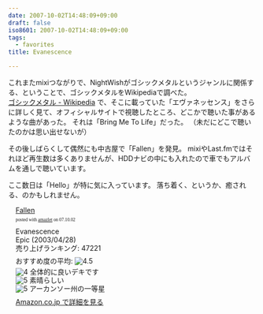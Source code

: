 ```yaml
---
date: 2007-10-02T14:48:09+09:00
draft: false
iso8601: 2007-10-02T14:48:09+09:00
tags:
  - favorites
title: Evanescence

---
```


これまたmixiつながりで、NightWishがゴシックメタルというジャンルに関係する、ということで、ゴシックメタルをWikipediaで調べた。<br /><a href="http://ja.wikipedia.org/wiki/%E3%82%B4%E3%82%B7%E3%83%83%E3%82%AF%E3%83%A1%E3%82%BF%E3%83%AB">ゴシックメタル - Wikipedia</a>
で、そこに載っていた「エヴァネッセンス」をさらに詳しく見て、オフィシャルサイトで視聴したところ、どこかで聴いた事があるような曲があった。
それは「Bring Me To Life」だった。
（未だにどこで聴いたのかは思い出せないが）

その後しばらくして偶然にも中古屋で「Fallen」を発見。
mixiやLast.fmではそれほど再生数は多くありませんが、HDDナビの中にも入れたので車でもアルバムを通しで聴いています。

ここ数日は「Hello」が特に気に入っています。
落ち着く、というか、癒される、のかもしれません。

<div class="amazlet-box" style="margin-bottom:0px;">
  <div class="amazlet-image" style="float:left;"><a href="http://www.amazon.co.jp/exec/obidos/ASIN/B000094FGO/nqounet-22/ref=nosim/" name="amazletlink" id="amazletlink"></a></div>
  <div class="amazlet-info" style="float:left;margin-left:15px;line-height:120%">
    <div class="amazlet-name" style="margin-bottom:10px;line-height:120%"><a href="http://www.amazon.co.jp/exec/obidos/ASIN/B000094FGO/nqounet-22/ref=nosim/" name="amazletlink" id="amazletlink">Fallen</a>
      <div class="amazlet-powered-date" style="font-size:7pt;margin-top:5px;font-family:verdana;line-height:120%">posted with <a href="http://app.amazlet.com/amazlet/" title="Fallen">amazlet</a> on 07.10.02</div>
    </div>
    <div class="amazlet-detail">Evanescence <br />Epic (2003/04/28)<br />売り上げランキング: 47221<br /></div>
    <div class="amazlet-review" style="margin-top:10px; margin-bottom:10px">
      <div class="amazlet-review-average" style="margin-bottom:5px">おすすめ度の平均: <img src="http://images-jp.amazon.com/images/G/09/x-locale/common/customer-reviews/stars-4-5.gif" alt="4.5" /></div><img src="http://images-jp.amazon.com/images/G/09/x-locale/common/customer-reviews/stars-4-0.gif" alt="4" /> 全体的に良いデキです<br /><img src="http://images-jp.amazon.com/images/G/09/x-locale/common/customer-reviews/stars-5-0.gif" alt="5" /> 素晴らしい<br /><img src="http://images-jp.amazon.com/images/G/09/x-locale/common/customer-reviews/stars-5-0.gif" alt="5" /> アーカンソー州の一等星<br />
    </div>
    <div class="amazlet-link" style="margin-top: 5px"><a href="http://www.amazon.co.jp/exec/obidos/ASIN/B000094FGO/nqounet-22/ref=nosim/" name="amazletlink" id="amazletlink">Amazon.co.jp で詳細を見る</a></div>
  </div>
  <div class="amazlet-footer" style="clear: left"></div>
</div>
